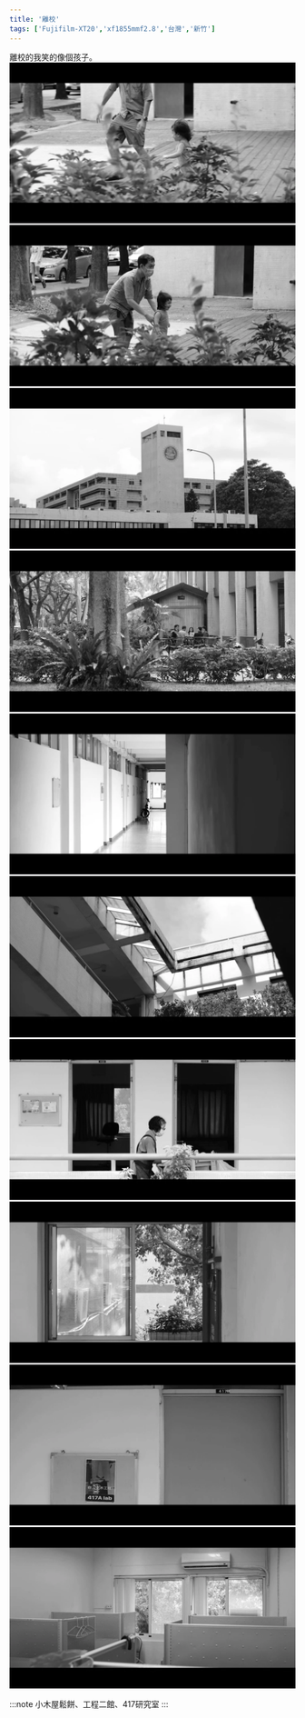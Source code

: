 ```yaml
---
title: '離校'
tags: ['Fujifilm-XT20','xf1855mmf2.8','台灣','新竹']
---
```

離校的我笑的像個孩子。
![001](./img/instagram_output/202308/005.webp)
![002](./img/instagram_output/202308/003.webp)
![003](./img/instagram_output/202308/001.webp)
![004](./img/instagram_output/202308/004.webp)
![005](./img/instagram_output/202308/006.webp)
![006](./img/instagram_output/202308/007.webp)
![007](./img/instagram_output/202308/010.webp)
![008](./img/instagram_output/202308/008.webp)
![009](./img/instagram_output/202308/009.webp)
![010](./img/instagram_output/202308/002.webp)

:::note
小木屋鬆餅、工程二館、417研究室
:::
